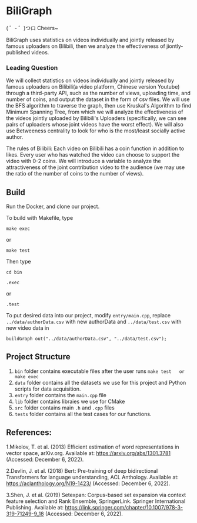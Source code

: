 # BiliGraph
( ゜- ゜)つロ Cheers~

BiliGraph uses statistics on videos individually and jointly released by famous uploaders on Bilibili, then we analyze the effectiveness of jiontly-published videos.

### Leading Question 
We will collect statistics on videos individually and jointly released by famous uploaders on Bilibili(a video platform, Chinese version Youtube) through a third-party API, such as the number of views, uploading time, and number of coins, and output the dataset in the form of csv files. We will use the BFS algorithm to traverse the graph, then use Kruskal's Algorithm to find Minimum Spanning Tree, from which we will analyze the effectiveness of the videos jointly uploaded by Bilibili's Uploaders (specifically, we can see pairs of uploaders whose joint videos have the worst effect). We will also use Betweeness centrality to look for who is the most/least socially active author.

The rules of Bilibili: Each video on Bilibili has a coin function in addition to likes. Every user who has watched the video can choose to support the video with 0-2 coins. We will introduce a variable to analyze the attractiveness of the joint contribution video to the audience (we may use the ratio of the number of coins to the number of views).

## Build
Run the Docker, and clone our project. 

To build with Makefile, type
  ```
  make exec
  ```
  or
  ```
  make test
  ```
 Then type 
 ```
 cd bin
 ```
 ```
 .exec
 ``` 
 or
 ```
 .test
 ```
To put desired data into our project, modify `entry/main.cpp`, replace `../data/authorData.csv` with new authorData and `../data/test.csv` with new video data in 
```
buildGraph out("../data/authorData.csv", "../data/test.csv");
```


## Project Structure
1. `bin` folder contains executable files after the user runs ```make test   or   make exec``` 
2. `data` folder contains all the datasets we use for this project and Python scripts for data acquisition.
3. `entry` folder contains the `main.cpp` file
4. `lib` folder contains libraies we use for CMake
5. `src` folder contains main `.h` and `.cpp` files
6. `tests` folder contains all the test cases for our functions.


## References:
1.Mikolov, T. et al. (2013) Efficient estimation of word representations in vector space, arXiv.org. Available at: https://arxiv.org/abs/1301.3781 (Accessed: December 6, 2022). 

2.Devlin, J. et al. (2018) Bert: Pre-training of deep bidirectional Transformers for language understanding, ACL Anthology. Available at: https://aclanthology.org/N19-1423/ (Accessed: December 6, 2022). 

3.Shen, J. et al. (2019) Setexpan: Corpus-based set expansion via context feature selection and Rank Ensemble, SpringerLink. Springer International Publishing. Available at: https://link.springer.com/chapter/10.1007/978-3-319-71249-9_18 (Accessed: December 6, 2022). 
